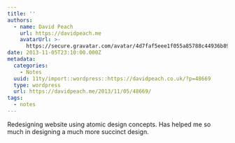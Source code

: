 ```yaml
---
title: ''
authors:
  - name: David Peach
    url: https://davidpeach.me
    avatarUrl: >-
      https://secure.gravatar.com/avatar/4d7faf5eee1f055a85788c44936b8995eaab6dfb004e7854ec747ccb272e91ee?s=96&d=mm&r=g
date: 2013-11-05T23:10:00.000Z
metadata:
  categories:
    - Notes
  uuid: 11ty/import::wordpress::https://davidpeach.co.uk/?p=48669
  type: wordpress
  url: https://davidpeach.me/2013/11/05/48669/
tags:
  - notes
---
```

Redesigning website using atomic design concepts. Has helped me so much in designing a much more succinct design.